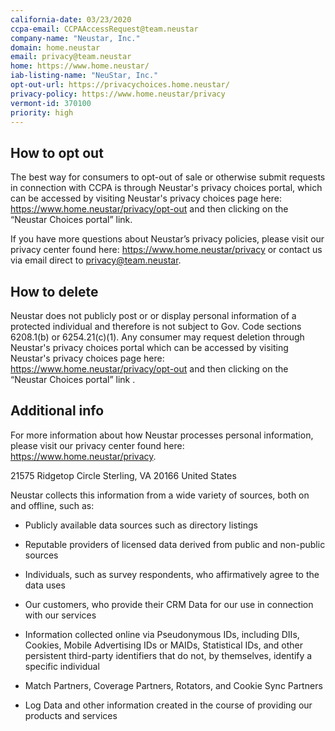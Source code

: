 ```yaml
---
california-date: 03/23/2020
ccpa-email: CCPAAccessRequest@team.neustar
company-name: "Neustar, Inc."
domain: home.neustar
email: privacy@team.neustar
home: https://www.home.neustar/
iab-listing-name: "NeuStar, Inc."
opt-out-url: https://privacychoices.home.neustar/
privacy-policy: https://www.home.neustar/privacy
vermont-id: 370100
priority: high
---
```


## How to opt out


The best way for consumers to opt-out of sale or otherwise submit requests in connection with CCPA is through Neustar's privacy choices portal, which can be accessed by visiting Neustar's privacy choices page here: https://www.home.neustar/privacy/opt-out and then clicking on the “Neustar Choices portal” link. 

If you have more questions about Neustar’s privacy policies, please visit our privacy center found here: https://www.home.neustar/privacy or contact us via email direct to privacy@team.neustar.

## How to delete


Neustar does not publicly post or or display personal information of a protected individual and therefore is not subject to Gov. Code sections 6208.1(b) or 6254.21(c)(1). Any consumer may request deletion through Neustar's privacy choices portal which can be accessed by visiting Neustar's privacy choices page here: https://www.home.neustar/privacy/opt-out and then clicking on the “Neustar Choices portal” link .

## Additional info


For more information about how Neustar processes personal information, please visit our privacy center found here: https://www.home.neustar/privacy.

21575 Ridgetop Circle
Sterling, VA 20166
United States


Neustar collects this information from a wide variety of sources, both on and offline, such as:

 * Publicly available data sources such as directory listings

 * Reputable providers of licensed data derived from public and non-public sources

 * Individuals, such as survey respondents, who affirmatively agree to the data uses

 * Our customers, who provide their CRM Data for our use in connection with our services

 * Information collected online via Pseudonymous IDs, including DIIs, Cookies, Mobile Advertising IDs or MAIDs, Statistical IDs, and other persistent third-party identifiers that do not, by themselves, identify a specific individual

 * Match Partners, Coverage Partners, Rotators, and Cookie Sync Partners

 * Log Data and other information created in the course of providing our products and services

